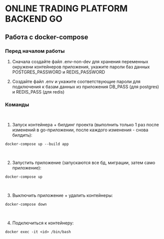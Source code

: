 # ONLINE TRADING PLATFORM BACKEND GO

## Работа с docker-compose

### Перед началом работы


1. Сначала создайте файл .env-non-dev для хранения переменных окружени контейнеров приложения, укажите пароли баз данных POSTGRES_PASSWORD и REDIS_PASSWORD

2. Создайте файл .env и укажите соответствующие пароли для подключения к базам данных из приложения DB_PASS (для postgres) и REDIS_PASS (для redis)

### Команды

<br>

1. Запуск контейнера + билдинг проекта (выполнить только 1 раз после изменений в go-приложении, после каждого изменения - снова билдить):

```docker-compose up --build app```

<br>

2. Запустить приложение (запускаются все бд, миграции, затем само приложение):

```docker-compose up```

<br>

3. Выключить приложение + удалить контейнеры:

```docker-compose down```

<br>

4. Подключиться к контейнеру:

```docker exec -it <id> /bin/bash```